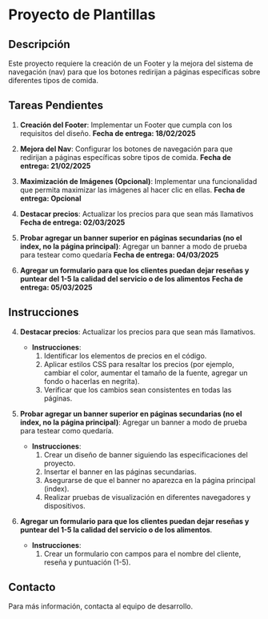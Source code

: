 # Proyecto de Plantillas

## Descripción
Este proyecto requiere la creación de un Footer y la mejora del sistema de navegación (nav) para que los botones redirijan a páginas específicas sobre diferentes tipos de comida.

## Tareas Pendientes
1. **Creación del Footer**: Implementar un Footer que cumpla con los requisitos del diseño. **Fecha de entrega: 18/02/2025**
2. **Mejora del Nav**: Configurar los botones de navegación para que redirijan a páginas específicas sobre tipos de comida. **Fecha de entrega: 21/02/2025**
3. **Maximización de Imágenes (Opcional)**: Implementar una funcionalidad que permita maximizar las imágenes al hacer clic en ellas. **Fecha de entrega: Opcional**

4. **Destacar precios**: Actualizar los precios para que sean más llamativos **Fecha de entrega: 02/03/2025**
5. **Probar agregar un banner superior en páginas secundarias (no el index, no la página principal)**: Agregar un banner a modo de prueba para testear como quedaría **Fecha de entrega: 04/03/2025**
6. **Agregar un formulario para que los clientes puedan dejar reseñas y puntear del 1-5 la calidad del servicio o de los alimentos** **Fecha de entrega: 05/03/2025**

## Instrucciones
4. **Destacar precios**: Actualizar los precios para que sean más llamativos.
    - **Instrucciones**:
      1. Identificar los elementos de precios en el código.
      2. Aplicar estilos CSS para resaltar los precios (por ejemplo, cambiar el color, aumentar el tamaño de la fuente, agregar un fondo o hacerlas en negrita).
      3. Verificar que los cambios sean consistentes en todas las páginas.

5. **Probar agregar un banner superior en páginas secundarias (no el index, no la página principal)**: Agregar un banner a modo de prueba para testear como quedaría.
    - **Instrucciones**:
      1. Crear un diseño de banner siguiendo las especificaciones del proyecto.
      2. Insertar el banner en las páginas secundarias.
      3. Asegurarse de que el banner no aparezca en la página principal (index).
      4. Realizar pruebas de visualización en diferentes navegadores y dispositivos.

6. **Agregar un formulario para que los clientes puedan dejar reseñas y puntear del 1-5 la calidad del servicio o de los alimentos**.
    - **Instrucciones**:
      1. Crear un formulario con campos para el nombre del cliente, reseña y puntuación (1-5).

## Contacto
Para más información, contacta al equipo de desarrollo.

